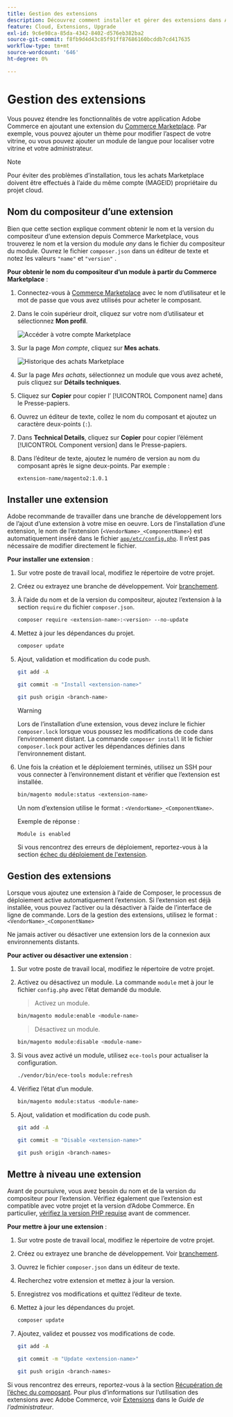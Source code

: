 ```yaml
---
title: Gestion des extensions
description: Découvrez comment installer et gérer des extensions dans Adobe Commerce sur l’infrastructure cloud.
feature: Cloud, Extensions, Upgrade
exl-id: 9c6e98ca-85da-4342-8402-d576eb382ba2
source-git-commit: f8fb9d4d43c85f91ff87686160bcddb7cd417635
workflow-type: tm+mt
source-wordcount: '646'
ht-degree: 0%

---
```


# Gestion des extensions

Vous pouvez étendre les fonctionnalités de votre application Adobe Commerce en ajoutant une extension du [Commerce Marketplace](https://marketplace.magento.com). Par exemple, vous pouvez ajouter un thème pour modifier l’aspect de votre vitrine, ou vous pouvez ajouter un module de langue pour localiser votre vitrine et votre administrateur.

>[!NOTE]
>
>Pour éviter des problèmes d’installation, tous les achats Marketplace doivent être effectués à l’aide du même compte (MAGEID) propriétaire du projet cloud.

## Nom du compositeur d’une extension

Bien que cette section explique comment obtenir le nom et la version du compositeur d’une extension depuis Commerce Marketplace, vous trouverez le nom et la version du module _any_ dans le fichier du compositeur du module. Ouvrez le fichier `composer.json` dans un éditeur de texte et notez les valeurs `"name"` et `"version"` .

**Pour obtenir le nom du compositeur d’un module à partir du Commerce Marketplace** :

1. Connectez-vous à [Commerce Marketplace](https://marketplace.magento.com) avec le nom d’utilisateur et le mot de passe que vous avez utilisés pour acheter le composant.

1. Dans le coin supérieur droit, cliquez sur votre nom d’utilisateur et sélectionnez **Mon profil**.

   ![Accéder à votre compte Marketplace](../../assets/marketplace/my-profile.png)

1. Sur la page _Mon compte_, cliquez sur **Mes achats**.

   ![Historique des achats Marketplace](../../assets/marketplace/my-purchases.png)

1. Sur la page _Mes achats_, sélectionnez un module que vous avez acheté, puis cliquez sur **Détails techniques**.

1. Cliquez sur **Copier** pour copier l’ [!UICONTROL Component name] dans le Presse-papiers.

1. Ouvrez un éditeur de texte, collez le nom du composant et ajoutez un caractère deux-points (`:`).

1. Dans **Technical Details**, cliquez sur **Copier** pour copier l’élément [!UICONTROL Component version] dans le Presse-papiers.

1. Dans l’éditeur de texte, ajoutez le numéro de version au nom du composant après le signe deux-points. Par exemple :

   ```text
   extension-name/magento2:1.0.1
   ```

## Installer une extension

Adobe recommande de travailler dans une branche de développement lors de l’ajout d’une extension à votre mise en oeuvre. Lors de l’installation d’une extension, le nom de l’extension (`<VendorName>_<ComponentName>`) est automatiquement inséré dans le fichier [`app/etc/config.php`](https://experienceleague.adobe.com/docs/commerce-operations/configuration-guide/files/deployment-files.html). Il n’est pas nécessaire de modifier directement le fichier.

**Pour installer une extension** :

1. Sur votre poste de travail local, modifiez le répertoire de votre projet.

1. Créez ou extrayez une branche de développement. Voir [branchement](../development/cli-branches.md).

1. À l’aide du nom et de la version du compositeur, ajoutez l’extension à la section `require` du fichier `composer.json`.

   ```bash
   composer require <extension-name>:<version> --no-update
   ```

1. Mettez à jour les dépendances du projet.

   ```bash
   composer update
   ```

1. Ajout, validation et modification du code push.

   ```bash
   git add -A
   ```

   ```bash
   git commit -m "Install <extension-name>"
   ```

   ```bash
   git push origin <branch-name>
   ```

   >[!WARNING]
   >
   >Lors de l’installation d’une extension, vous devez inclure le fichier `composer.lock` lorsque vous poussez les modifications de code dans l’environnement distant. La commande `composer install` lit le fichier `composer.lock` pour activer les dépendances définies dans l’environnement distant.

1. Une fois la création et le déploiement terminés, utilisez un SSH pour vous connecter à l’environnement distant et vérifier que l’extension est installée.

   ```bash
   bin/magento module:status <extension-name>
   ```

   Un nom d’extension utilise le format : `<VendorName>_<ComponentName>`.

   Exemple de réponse :

   ```terminal
   Module is enabled
   ```

   Si vous rencontrez des erreurs de déploiement, reportez-vous à la section [échec du déploiement de l&#39;extension](../deploy/recover-failed-deployment.md).

## Gestion des extensions

Lorsque vous ajoutez une extension à l’aide de Composer, le processus de déploiement active automatiquement l’extension. Si l’extension est déjà installée, vous pouvez l’activer ou la désactiver à l’aide de l’interface de ligne de commande. Lors de la gestion des extensions, utilisez le format : `<VendorName>_<ComponentName>`

Ne jamais activer ou désactiver une extension lors de la connexion aux environnements distants.

**Pour activer ou désactiver une extension** :

1. Sur votre poste de travail local, modifiez le répertoire de votre projet.

1. Activez ou désactivez un module. La commande `module` met à jour le fichier `config.php` avec l’état demandé du module.

   >Activez un module.

   ```bash
   bin/magento module:enable <module-name>
   ```

   >Désactivez un module.

   ```bash
   bin/magento module:disable <module-name>
   ```

1. Si vous avez activé un module, utilisez `ece-tools` pour actualiser la configuration.

   ```bash
   ./vendor/bin/ece-tools module:refresh
   ```

1. Vérifiez l’état d’un module.

   ```bash
   bin/magento module:status <module-name>
   ```

1. Ajout, validation et modification du code push.

   ```bash
   git add -A
   ```

   ```bash
   git commit -m "Disable <extension-name>"
   ```

   ```bash
   git push origin <branch-names>
   ```

## Mettre à niveau une extension

Avant de poursuivre, vous avez besoin du nom et de la version du compositeur pour l’extension. Vérifiez également que l’extension est compatible avec votre projet et la version d’Adobe Commerce. En particulier, [vérifiez la version PHP requise](https://experienceleague.adobe.com/docs/commerce-operations/installation-guide/system-requirements.html) avant de commencer.

**Pour mettre à jour une extension** :

1. Sur votre poste de travail local, modifiez le répertoire de votre projet.

1. Créez ou extrayez une branche de développement. Voir [branchement](../development/cli-branches.md).

1. Ouvrez le fichier `composer.json` dans un éditeur de texte.

1. Recherchez votre extension et mettez à jour la version.

1. Enregistrez vos modifications et quittez l’éditeur de texte.

1. Mettez à jour les dépendances du projet.

   ```bash
   composer update
   ```

1. Ajoutez, validez et poussez vos modifications de code.

   ```bash
   git add -A
   ```

   ```bash
   git commit -m "Update <extension-name>"
   ```

   ```bash
   git push origin <branch-names>
   ```

Si vous rencontrez des erreurs, reportez-vous à la section [Récupération de l’échec du composant](../deploy/recover-failed-deployment.md). Pour plus d’informations sur l’utilisation des extensions avec Adobe Commerce, voir [Extensions](https://experienceleague.adobe.com/docs/commerce-admin/start/resources/extensions.html) dans le _Guide de l’administrateur_.
